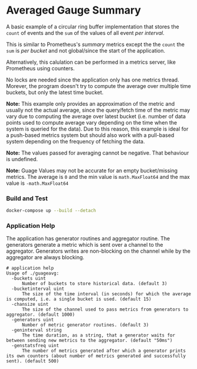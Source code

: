 # Averaged Gauge Summary

A basic example of a circular ring buffer implementation that stores the `count` of events and the `sum` of the values of all event *per interval*.

This is similar to Prometheus's *summary* metrics except the the `count` the `sum` is *per bucket* and not global/since the start of the application.

Alternatively, this calulation can be performed in a metrics server, like Prometheus using counters.

No locks are needed since the application only has one metrics thread. Morever, the program doesn't try to compute the average over multiple time buckets, but only the latest time bucket.

**Note:** This example only provides an approximation of the metric and usually not the actual average,
since the query/fetch time of the metric may vary due to computing the average over latest bucket (i.e. number of data points used to compute average vary depending on the time when the system is queried for the data).
Due to this reason, this example is ideal for a push-based metrics system but should also work with a pull-based system depending on the frequency of fetching the data.

**Note:** The values passed for averaging cannot be negative. That behaviour is undefined.

**Note:** Guage Values may not be accurate for an empty bucket/missing metrics. The average is `0` and the min value is `math.MaxFloat64` and the max value is `-math.MaxFloat64`

### Build and Test
```sh
docker-compose up --build --detach

```

### Application Help

The application has generator routines and aggregator routine. The generators generate a metric which is sent over a channel to the aggregator. Generators writes are non-blocking on the channel while by the aggregator are always blocking.

```
# application help
Usage of ./guageavg:
  -buckets uint
      Number of buckets to store historical data. (default 3)
  -bucketinterval uint
      The size of the time interval (in seconds) for which the average is computed, i.e. a single bucket is used. (default 15)
  -chansize uint
      The size of the channel used to pass metrics from generators to aggregator. (default 1000)
  -generators uint
      Number of metric generator routines. (default 3)
  -geninterval string
      The time duration, as a string, that a generator waits for between sending new metrics to the aggregator. (default "50ms")
  -genstatsfreq uint
      The number of metrics generated after which a generator prints its own counters (about number of metrics generated and successfully sent). (default 500)
```
